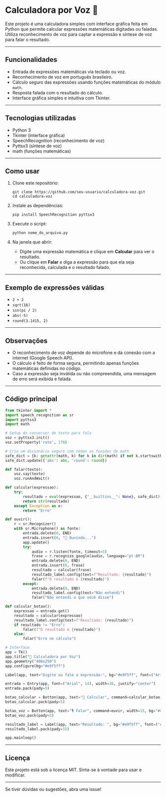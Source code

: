 # Calculadora por Voz 🧠

Este projeto é uma calculadora simples com interface gráfica feita em Python que permite calcular expressões matemáticas digitadas ou faladas. Utiliza reconhecimento de voz para captar a expressão e síntese de voz para falar o resultado.

---

## Funcionalidades

- Entrada de expressões matemáticas via teclado ou voz.
- Reconhecimento de voz em português brasileiro.
- Cálculo seguro das expressões usando funções matemáticas do módulo `math`.
- Resposta falada com o resultado do cálculo.
- Interface gráfica simples e intuitiva com Tkinter.

---

## Tecnologias utilizadas

- Python 3
- Tkinter (interface gráfica)
- SpeechRecognition (reconhecimento de voz)
- Pyttsx3 (síntese de voz)
- math (funções matemáticas)

---

## Como usar

1. Clone este repositório:
   ```
   git clone https://github.com/seu-usuario/calculadora-voz.git
   cd calculadora-voz
   ```

2. Instale as dependências:
   ```
   pip install SpeechRecognition pyttsx3
   ```

3. Execute o script:
   ```
   python nome_do_arquivo.py
   ```

4. Na janela que abrir:
   - Digite uma expressão matemática e clique em **Calcular** para ver o resultado.
   - Ou clique em **Falar** e diga a expressão para que ela seja reconhecida, calculada e o resultado falado.

---

## Exemplo de expressões válidas

- `2 + 2`
- `sqrt(16)`
- `sin(pi / 2)`
- `abs(-5)`
- `round(3.1415, 2)`

---

## Observações

- O reconhecimento de voz depende do microfone e da conexão com a internet (Google Speech API).
- O cálculo é feito de forma segura, permitindo apenas funções matemáticas definidas no código.
- Caso a expressão seja inválida ou não compreendida, uma mensagem de erro será exibida e falada.

---

## Código principal

```python
from tkinter import *
import speech_recognition as sr
import pyttsx3
import math

# Setup do conversor de texto para fala
voz = pyttsx3.init()
voz.setProperty('rate', 170)

# Cria um dicionário seguro com todas as funções de math
safe_dict = {k: getattr(math, k) for k in dir(math) if not k.startswith("__")}
safe_dict.update({'abs': abs, 'round': round})

def falar(texto):
    voz.say(texto)
    voz.runAndWait()

def calcular(expressao):
    try:
        resultado = eval(expressao, {"__builtins__": None}, safe_dict)
        return str(resultado)
    except Exception as e:
        return "Erro"

def ouvir():
    r = sr.Recognizer()
    with sr.Microphone() as fonte:
        entrada.delete(0, END)
        entrada.insert(0, "🎤 Ouvindo...")
        app.update()
        try:
            audio = r.listen(fonte, timeout=5)
            frase = r.recognize_google(audio, language="pt-BR")
            entrada.delete(0, END)
            entrada.insert(0, frase)
            resultado = calcular(frase)
            resultado_label.config(text=f"Resultado: {resultado}")
            falar(f"O resultado é {resultado}")
        except:
            entrada.delete(0, END)
            resultado_label.config(text="Não entendi")
            falar("Não entendi o que você disse")

def calcular_botao():
    expressao = entrada.get()
    resultado = calcular(expressao)
    resultado_label.config(text=f"Resultado: {resultado}")
    if resultado != "Erro":
        falar(f"O resultado é {resultado}")
    else:
        falar("Erro no cálculo")

# Interface
app = Tk()
app.title("🧠 Calculadora por Voz")
app.geometry("400x250")
app.configure(bg="#e9f5ff")

Label(app, text="Digite ou fale a expressão:", bg="#e9f5ff", font=("Arial", 12)).pack(pady=10)

entrada = Entry(app, font=("Arial", 14), width=30, justify="center")
entrada.pack(pady=5)

botao_calcular = Button(app, text="🧮 Calcular", command=calcular_botao, width=15)
botao_calcular.pack(pady=5)

botao_voz = Button(app, text="🎙️ Falar", command=ouvir, width=15, bg="#d1f7d6")
botao_voz.pack(pady=5)

resultado_label = Label(app, text="Resultado: ", bg="#e9f5ff", font=("Arial", 12, "bold"))
resultado_label.pack(pady=15)

app.mainloop()
```

---

## Licença

Este projeto está sob a licença MIT. Sinta-se à vontade para usar e modificar.

---

Se tiver dúvidas ou sugestões, abra uma issue!
